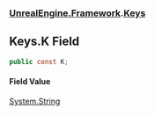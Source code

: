 ### [UnrealEngine.Framework](./UnrealEngine-Framework.md 'UnrealEngine.Framework').[Keys](./UnrealEngine-Framework-Keys.md 'UnrealEngine.Framework.Keys')
## Keys.K Field
  
```csharp
public const K;
```
#### Field Value
[System.String](https://docs.microsoft.com/en-us/dotnet/api/System.String 'System.String')  
